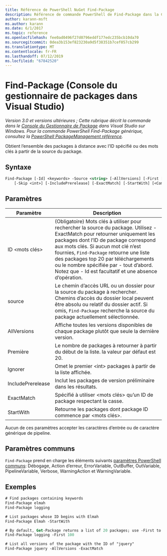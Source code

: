 ```yaml
---
title: Référence de PowerShell NuGet Find-Package
description: Référence de commande PowerShell de Find-Package dans la Console du Gestionnaire de Package NuGet dans Visual Studio.
author: karann-msft
ms.author: karann
ms.date: 6/1/2017
ms.topic: reference
ms.openlocfilehash: fee0ad0496f27d0796eddf177edc235bcb10da70
ms.sourcegitcommit: 0dea3b153ef823230a9d5f38351b7cef057cb299
ms.translationtype: MT
ms.contentlocale: fr-FR
ms.lasthandoff: 07/12/2019
ms.locfileid: "67842520"
---
```

# <a name="find-package-package-manager-console-in-visual-studio"></a>Find-Package (Console du gestionnaire de packages dans Visual Studio)

*Version 3.0 et versions ultérieures ; Cette rubrique décrit la commande dans le [Console du Gestionnaire de Package](package-manager-console.md) dans Visual Studio sur Windows. Pour la commande PowerShell Find-Package générique, consultez la [PowerShell PackageManagement référence](/powershell/module/packagemanagement/?view=powershell-6).*

Obtient l’ensemble des packages à distance avec l’ID spécifié ou des mots clés à partir de la source du package.

## <a name="syntax"></a>Syntaxe

```ps
Find-Package [-Id] <keywords> -Source <string> [-AllVersions] [-First [<int>]]
    [-Skip <int>] [-IncludePrerelease] [-ExactMatch] [-StartWith] [<CommonParameters>]
```

## <a name="parameters"></a>Paramètres

| Paramètre | Description |
| --- | --- |
| ID &lt;mots clés&gt; | (Obligatoire) Mots clés à utiliser pour rechercher la source du package. Utilisez - ExactMatch pour retourner uniquement les packages dont l’ID de package correspond aux mots clés. Si aucun mot clé n’est fournies, `Find-Package` retourne une liste des packages top 20 par téléchargements ou le nombre spécifiée par - tout d’abord. Notez que - Id est facultatif et une absence d’opération. |
| source | Le chemin d’accès URL ou un dossier pour la source du package à rechercher. Chemins d’accès du dossier local peuvent être absolu ou relatif du dossier actif. Si omis, `Find-Package` recherche la source du package actuellement sélectionnée. |
| AllVersions | Affiche toutes les versions disponibles de chaque package plutôt que seule la dernière version. |
| Première | Le nombre de packages à retourner à partir du début de la liste. la valeur par défaut est 20. |
| Ignorer | Omet le premier &lt;int&gt; packages à partir de la liste affichée.  |
| IncludePrerelease | Inclut les packages de version préliminaire dans les résultats. |
| ExactMatch | Spécifié à utiliser &lt;mots clés&gt; qu’un ID de package respectant la casse. |
| StartWith | Retourne les packages dont package ID commence par &lt;mots clés&gt;. |

Aucun de ces paramètres accepter les caractères d’entrée ou de caractère générique de pipeline.

## <a name="common-parameters"></a>Paramètres communs

`Find-Package` prend en charge les éléments suivants [paramètres PowerShell communs](http://go.microsoft.com/fwlink/?LinkID=113216): Débogage, Action d’erreur, ErrorVariable, OutBuffer, OutVariable, PipelineVariable, Verbose, WarningAction et WarningVariable.

## <a name="examples"></a>Exemples

```ps
# Find packages containing keywords
Find-Package elmah
Find-Package logging

# List packages whose ID begins with Elmah
Find-Package Elmah -StartWith

# By default, Get-Package returns a list of 20 packages; use -First to show more
Find-Package logging -First 100

# List all versions of the package with the ID of "jquery"
Find-Package jquery -AllVersions -ExactMatch
```
